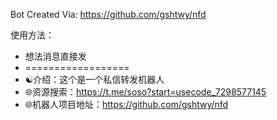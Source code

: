 Bot Created Via: https://github.com/gshtwy/nfd

使用方法：

- 想法消息直接发
- ==================
- ☯️介绍：这个是一个私信转发机器人 
- 🌐资源搜索：https://t.me/soso?start=usecode_7298577145
- 🌐机器人项目地址：https://github.com/gshtwy/nfd